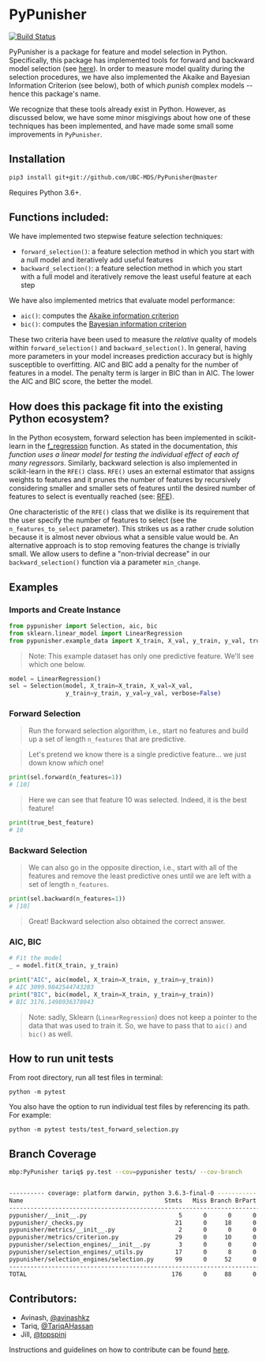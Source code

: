 # PyPunisher

[![Build Status](https://travis-ci.org/UBC-MDS/PyPunisher.svg?branch=master)](https://travis-ci.org/UBC-MDS/PyPunisher)

PyPunisher is a package for feature and model selection in Python. Specifically, this package has implemented tools for 
forward and backward model selection (see [here](https://en.wikipedia.org/wiki/Stepwise_regression)). 
In order to measure model quality during the selection procedures, we have also implemented
the Akaike and Bayesian Information Criterion (see below), both of which *punish* complex models -- hence this package's
name.

We recognize that these tools already exist in Python. However, as discussed below, we have some minor
misgivings about how one of these techniques has been implemented, and have made some small some improvements
in `PyPunisher`.

## Installation

```bash
pip3 install git+git://github.com/UBC-MDS/PyPunisher@master
```

Requires Python 3.6+.

## Functions included:

We have implemented two stepwise feature selection techniques:

- `forward_selection()`: a feature selection method in which you start with a null model and iteratively add useful features 
- `backward_selection()`: a feature selection method in which you start with a full model and iteratively remove the least useful feature at each step

We have also implemented metrics that evaluate model performance: 

- `aic()`: computes the [Akaike information criterion](https://en.wikipedia.org/wiki/Akaike_information_criterion)
- `bic()`: computes the [Bayesian information criterion](https://en.wikipedia.org/wiki/Bayesian_information_criterion) 

These two criteria have been used to measure the *relative* quality of models within `forward_selection()` and `backward_selection()`.
In general, having more parameters in your model increases prediction accuracy but is highly susceptible to overfitting.
AIC and BIC add a penalty for the number of features in a model. The penalty term is larger in BIC than in AIC.
The lower the AIC and BIC score, the better the model.  


## How does this package fit into the existing Python ecosystem?

In the Python ecosystem, forward selection has been implemented in scikit-learn in the 
[f_regression](http://scikit-learn.org/stable/modules/generated/sklearn.feature_selection.f_regression.html) function.
As stated in the documentation, *this function uses a linear model for testing the individual effect of each of many regressors*.
Similarly, backward selection is also implemented in scikit-learn in the `RFE()` class.
`RFE()` uses an external estimator that assigns weights to features and it prunes the number of features by
recursively considering smaller and smaller sets of features until the desired number of features to select is eventually 
reached (see: [RFE](http://scikit-learn.org/stable/modules/generated/sklearn.feature_selection.RFE.html)).

One characteristic of the `RFE()` class that we dislike is its requirement that the user
specify the number of features to select (see the `n_features_to_select` parameter). This strikes us
as a rather crude solution because it is almost never obvious what a sensible value would be.
An alternative approach is to stop removing features the change is trivially small.
We allow users to define a "non-trivial decrease" in our `backward_selection()` function via a parameter `min_change`.


## Examples


### Imports and Create Instance

```python
from pypunisher import Selection, aic, bic
from sklearn.linear_model import LinearRegression
from pypunisher.example_data import X_train, X_val, y_train, y_val, true_best_feature
```

> Note: This example dataset has only one predictive feature. 
> We'll see which one below.

```python
model = LinearRegression()
sel = Selection(model, X_train=X_train, X_val=X_val,
                y_train=y_train, y_val=y_val, verbose=False)
```

### Forward Selection

> Run the forward selection algorithm, i.e., start no features
> and build up a set of length `n_features` that are predictive.

> Let's pretend we know there is a single predictive feature...
> we just down know *which* one!

```python
print(sel.forward(n_features=1))
# [10]
```
> Here we can see that feature 10 was selected. Indeed, it is 
> the best feature!

```python
print(true_best_feature)
# 10
```

### Backward Selection

> We can also go in the opposite direction, i.e., start with all
> of the features and remove the least predictive ones until we
> are left with a set of length `n_features`.

```python
print(sel.backward(n_features=1))
# [10]
```

> Great! Backward selection also obtained the correct answer.

### AIC, BIC


```python
# Fit the model
_ = model.fit(X_train, y_train)
```


```python
print("AIC", aic(model, X_train=X_train, y_train=y_train))
# AIC 3099.9842544743283
print("BIC", bic(model, X_train=X_train, y_train=y_train))
# BIC 3176.1498936378043
```

> Note: sadly, Sklearn (`LinearRegression`) does not keep a pointer to the data
that was used to train it. So, we have to pass that to `aic()` and `bic()` as well.

## How to run unit tests

From root directory, run all test files in terminal:

```
python -m pytest
```

You also have the option to run individual test files by referencing its path. For example: 

```
python -m pytest tests/test_forward_selection.py
```

## Branch Coverage


```bash
mbp:PyPunisher tariq$ py.test --cov=pypunisher tests/ --cov-branch


---------- coverage: platform darwin, python 3.6.3-final-0 -----------
Name                                        Stmts   Miss Branch BrPart  Cover
-----------------------------------------------------------------------------
pypunisher/__init__.py                          5      0      0      0   100%
pypunisher/_checks.py                          21      0     18      0   100%
pypunisher/metrics/__init__.py                  2      0      0      0   100%
pypunisher/metrics/criterion.py                29      0     10      0   100%
pypunisher/selection_engines/__init__.py        3      0      0      0   100%
pypunisher/selection_engines/_utils.py         17      0      8      0   100%
pypunisher/selection_engines/selection.py      99      0     52      0   100%
-----------------------------------------------------------------------------
TOTAL                                         176      0     88      0   100%

```

## Contributors: 

- Avinash, [@avinashkz](https://github.com/avinashkz)
- Tariq, [@TariqAHassan](https://github.com/TariqAHassan/)
- Jill, [@topspinj](https://github.com/topspinj/)

Instructions and guidelines on how to contribute can be found [here](CONTRIBUTING.md).